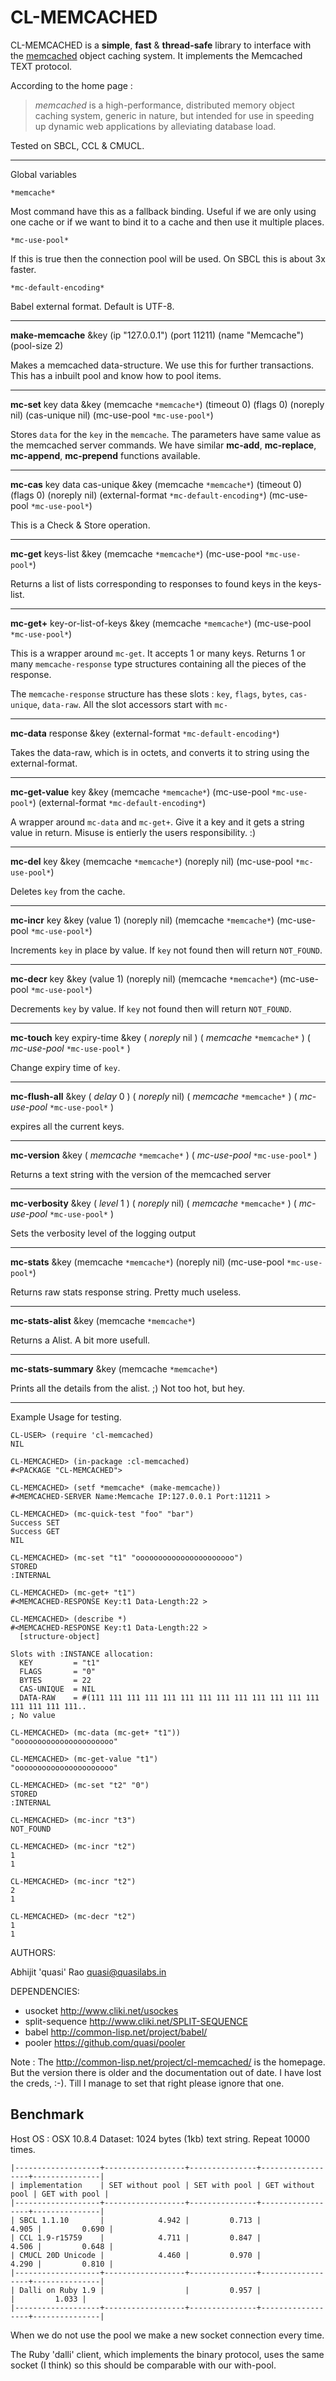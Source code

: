 CL-MEMCACHED
============

CL-MEMCACHED is a **simple**, **fast** & **thread-safe** library to interface with the [memcached](http://www.danga.com/memcached/) object caching system. It implements the Memcached TEXT protocol.

According to the home page :
> *memcached* is a high-performance, distributed memory object caching system, generic in nature, but intended for use in speeding up dynamic web applications by alleviating database load.

Tested on SBCL, CCL & CMUCL.

-----
Global variables

`*memcache*`

Most command have this as a fallback binding. Useful if we are only using one cache or if we want to bind it to a cache and then use it multiple places.

`*mc-use-pool*`

If this is true then the connection pool will be used. On SBCL this is about 3x faster.

`*mc-default-encoding*`

Babel external format. Default is UTF-8.

-----

**make-memcache** &key (ip "127.0.0.1") (port 11211) (name "Memcache") (pool-size 2)

Makes a memcached data-structure. We use this for further transactions. This has a inbuilt pool and know how to pool items.

-----

**mc-set** key data &key (memcache `*memcache*`) (timeout 0) (flags 0) (noreply nil) (cas-unique nil) (mc-use-pool `*mc-use-pool*`)

Stores `data` for the `key` in the `memcache`. The parameters have same value as the memcached server commands.
We have similar **mc-add**, **mc-replace**, **mc-append**, **mc-prepend** functions available.

-----

**mc-cas** key data cas-unique &key (memcache `*memcache*`) (timeout 0) (flags 0) (noreply nil) (external-format `*mc-default-encoding*`) (mc-use-pool `*mc-use-pool*`)

This is a Check & Store operation.

-----

**mc-get** keys-list &key (memcache `*memcache*`) (mc-use-pool `*mc-use-pool*`)

Returns a list of lists corresponding to responses to found keys in the keys-list.

----

**mc-get+** key-or-list-of-keys &key (memcache `*memcache*`) (mc-use-pool `*mc-use-pool*`)

This is a wrapper around `mc-get`. It accepts 1 or many keys. Returns 1 or many `memcache-response` type structures containing all the pieces of the response.

The `memcache-response` structure has these slots : `key`, `flags`, `bytes`, `cas-unique`, `data-raw`. All the slot accessors start with `mc-`

-----

**mc-data** response &key (external-format `*mc-default-encoding*`)

Takes the data-raw, which is in octets, and converts it to string using the external-format.

-----

**mc-get-value** key &key (memcache `*memcache*`) (mc-use-pool `*mc-use-pool*`) (external-format `*mc-default-encoding*`)

A wrapper around `mc-data` and `mc-get+`. Give it a key and it gets a string value in return. Misuse is entierly the users responsibility. :)

-----

**mc-del** key &key (memcache `*memcache*`) (noreply nil) (mc-use-pool `*mc-use-pool*`)

Deletes `key` from the cache.

-----

**mc-incr** key &key (value 1) (noreply nil) (memcache `*memcache*`) (mc-use-pool `*mc-use-pool*`)

Increments `key` in place by value. If `key` not found then will return `NOT_FOUND`.

------

**mc-decr** key &key (value 1) (noreply nil) (memcache `*memcache*`) (mc-use-pool `*mc-use-pool*`)

Decrements `key` by value. If `key` not found then will return `NOT_FOUND`.

------

**mc-touch** key expiry-time &key ( *noreply* nil ) ( *memcache* `*memcache*` ) ( *mc-use-pool* `*mc-use-pool*` )

Change expiry time of `key`.

-------

**mc-flush-all** &key ( *delay* 0 ) ( *noreply* nil) ( *memcache* `*memcache*` ) ( *mc-use-pool* `*mc-use-pool*` )

expires all the current keys.

-------

**mc-version** &key  ( *memcache* `*memcache*` ) ( *mc-use-pool* `*mc-use-pool*` )

Returns a text string with the version of the memcached server

-------

**mc-verbosity** &key ( *level* 1 ) ( *noreply* nil) ( *memcache* `*memcache*` ) ( *mc-use-pool* `*mc-use-pool*` )

Sets the verbosity level of the logging output

-------

**mc-stats** &key (memcache `*memcache*`) (noreply nil) (mc-use-pool `*mc-use-pool*`)

Returns raw stats response string. Pretty much useless.

------

**mc-stats-alist** &key (memcache `*memcache*`)

Returns a Alist. A bit more usefull.

-----

**mc-stats-summary** &key (memcache `*memcache*`)

Prints all the details from the alist. ;) Not too hot, but hey.


-----

Example Usage for testing.
```
CL-USER> (require 'cl-memcached)
NIL

CL-MEMCACHED> (in-package :cl-memcached)
#<PACKAGE "CL-MEMCACHED">

CL-MEMCACHED> (setf *memcache* (make-memcache))
#<MEMCACHED-SERVER Name:Memcache IP:127.0.0.1 Port:11211 >

CL-MEMCACHED> (mc-quick-test "foo" "bar")
Success SET
Success GET
NIL

CL-MEMCACHED> (mc-set "t1" "oooooooooooooooooooooo")
STORED
:INTERNAL

CL-MEMCACHED> (mc-get+ "t1")
#<MEMCACHED-RESPONSE Key:t1 Data-Length:22 >

CL-MEMCACHED> (describe *)
#<MEMCACHED-RESPONSE Key:t1 Data-Length:22 >
  [structure-object]

Slots with :INSTANCE allocation:
  KEY         = "t1"
  FLAGS       = "0"
  BYTES       = 22
  CAS-UNIQUE  = NIL
  DATA-RAW    = #(111 111 111 111 111 111 111 111 111 111 111 111 111 111 111 111 111..
; No value

CL-MEMCACHED> (mc-data (mc-get+ "t1"))
"oooooooooooooooooooooo"

CL-MEMCACHED> (mc-get-value "t1")
"oooooooooooooooooooooo"

CL-MEMCACHED> (mc-set "t2" "0")
STORED
:INTERNAL

CL-MEMCACHED> (mc-incr "t3")
NOT_FOUND

CL-MEMCACHED> (mc-incr "t2")
1
1

CL-MEMCACHED> (mc-incr "t2")
2
1

CL-MEMCACHED> (mc-decr "t2")
1
1

```

AUTHORS:

Abhijit 'quasi' Rao <quasi@quasilabs.in>


DEPENDENCIES:

* usocket http://www.cliki.net/usockes
* split-sequence http://www.cliki.net/SPLIT-SEQUENCE
* babel http://common-lisp.net/project/babel/
* pooler https://github.com/quasi/pooler

Note :
The http://common-lisp.net/project/cl-memcached/ is the homepage. But the version there is older and the documentation out of date. I have lost the creds, :-). Till I manage to set that right please ignore that one.

Benchmark
---------
Host OS : OSX 10.8.4
Dataset: 1024 bytes (1kb) text string. Repeat 10000 times.
```
|-------------------+------------------+---------------+------------------+---------------|
| implementation    | SET without pool | SET with pool | GET without pool | GET with pool |
|-------------------+------------------+---------------+------------------+---------------|
| SBCL 1.1.10       |            4.942 |         0.713 |            4.905 |         0.690 |
| CCL 1.9-r15759    |            4.711 |         0.847 |            4.506 |         0.648 |
| CMUCL 20D Unicode |            4.460 |         0.970 |            4.290 |         0.810 |
|-------------------+------------------+---------------+------------------+---------------|
| Dalli on Ruby 1.9 |                  |         0.957 |                  |         1.033 |
|-------------------+------------------+---------------+------------------+---------------|
```
When we do not use the pool we make a new socket connection every time.

The Ruby 'dalli' client, which implements the binary protocol, uses the same socket (I think) so this should be comparable with our with-pool.


